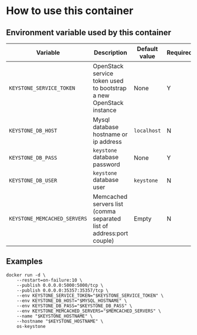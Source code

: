 # How to use this container

## Environment variable used by this container

 Variable | Description | Default value | Required
 --- |---| --- | ----
 `KEYSTONE_SERVICE_TOKEN` | OpenStack service token used to bootstrap a new OpenStack instance | None | Y
 `KEYSTONE_DB_HOST` | Mysql database hostname or ip address | `localhost` | N
 `KEYSTONE_DB_PASS` | `keystone` database password | None                             | Y
 `KEYSTONE_DB_USER` | `keystone` database user | `keystone`                       | N
 `KEYSTONE_MEMCACHED_SERVERS` | Memcached servers list (comma separated list of address:port couple) | Empty | N

## Examples

    docker run -d \
        --restart=on-failure:10 \
        --publish 0.0.0.0:5000:5000/tcp \
        --publish 0.0.0.0:35357:35357/tcp \
        --env KEYSTONE_SERVICE_TOKEN="$KEYSTONE_SERVICE_TOKEN" \
        --env KEYSTONE_DB_HOST="$MYSQL_HOSTNAME" \
        --env KEYSTONE_DB_PASS="$KEYSTONE_DB_PASS" \
        --env KEYSTONE_MEMCACHED_SERVERS="$MEMCACHED_SERVERS" \
        --name "$KEYSTONE_HOSTNAME" \
        --hostname "$KEYSTONE_HOSTNAME" \
        os-keystone

